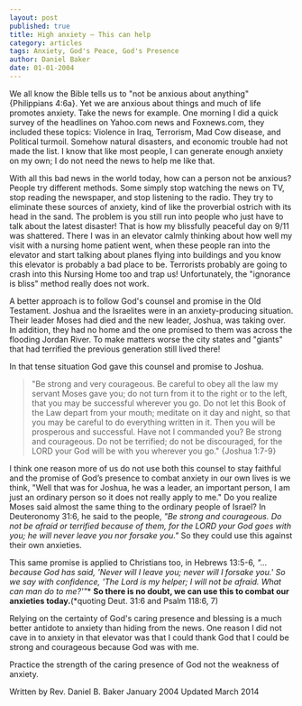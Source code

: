```yaml
---
layout: post
published: true
title: High anxiety – This can help
category: articles
tags: Anxiety, God's Peace, God's Presence
author: Daniel Baker
date: 01-01-2004
---
```


We all know the Bible tells us to "not be anxious about anything" {Philippians 4:6a}. Yet we are anxious about things and much of life promotes anxiety. Take the news for example. One morning I did a quick survey of the headlines on Yahoo.com news and Foxnews.com, they included these topics: Violence in Iraq, Terrorism, Mad Cow disease, and Political turmoil. Somehow natural disasters, and economic trouble had not made the list. I know that like most people, I can generate enough anxiety on my own; I do not need the news to help me like that.

With all this bad news in the world today, how can a person not be anxious? People try different methods. Some simply stop watching the news on TV, stop reading the newspaper, and stop listening to the radio. They try to eliminate these sources of anxiety, kind of like the proverbial ostrich with its head in the sand. The problem is you still run into people who just have to talk about the latest disaster! That is how my blissfully peaceful day on 9/11 was shattered. There I was in an elevator calmly thinking about how well my visit with a nursing home patient went, when these people ran into the elevator and start talking about planes flying into buildings and you know this elevator is probably a bad place to be. Terrorists probably are going to crash into this Nursing Home too and trap us! Unfortunately, the "ignorance is bliss" method really does not work.

A better approach is to follow God's counsel and promise in the Old Testament. Joshua and the Israelites were in an anxiety-producing situation. Their leader Moses had died and the new leader, Joshua, was taking over. In addition, they had no home and the one promised to them was across the flooding Jordan River. To make matters worse the city states and "giants" that had terrified the previous generation still lived there!

In that tense situation God gave this counsel and promise to Joshua. 
> "Be strong and very courageous. Be careful to obey all the law my servant Moses gave you; do not turn from it to the right or to the left, that you may be successful wherever you go. Do not let this Book of the Law depart from your mouth; meditate on it day and night, so that you may be careful to do everything written in it. Then you will be prosperous and successful. Have not I commanded you? Be strong and courageous. Do not be terrified; do not be discouraged, for the LORD your God will be with you wherever you go." {Joshua 1:7-9}

I think one reason more of us do not use both this counsel to stay faithful and the promise of God’s presence to combat anxiety in our own lives is we think, "Well that was for Joshua, he was a leader, an important person, I am just an ordinary person so it does not really apply to me." Do you realize Moses said almost the same thing to the ordinary people of Israel? In Deuteronomy 31:6, he said to the people, _"Be strong and courageous. Do not be afraid or terrified because of them, for the LORD your God goes with you; he will never leave you nor forsake you."_ So they could use this against their own anxieties. 

This same promise is applied to Christians too, in Hebrews 13:5-6, _"... because God has said, 'Never will I leave you; never will I forsake you.'  So we say with confidence, 'The Lord is my helper; I will not be afraid. What can man do to me?'"_*  **So there is no doubt, we can use this to combat our anxieties today.**(*quoting Deut. 31:6 and Psalm 118:6, 7)

Relying on the certainty of God's caring presence and blessing is a much better antidote to anxiety than hiding from the news. One reason I did not cave in to anxiety in that elevator was that I could thank God that I could be strong and courageous because God was with me.

Practice the strength of the caring presence of God not the weakness of anxiety.


Written by Rev. Daniel B. Baker January 2004 Updated March 2014

